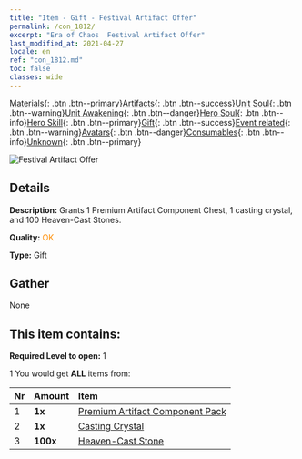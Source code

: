 ```yaml
---
title: "Item - Gift - Festival Artifact Offer"
permalink: /con_1812/
excerpt: "Era of Chaos  Festival Artifact Offer"
last_modified_at: 2021-04-27
locale: en
ref: "con_1812.md"
toc: false
classes: wide
---
```

 [Materials](/Items/){: .btn .btn--primary}[Artifacts](/Items/Artifacts/){: .btn .btn--success}[Unit Soul](/Items/UnitSoul/){: .btn .btn--warning}[Unit Awakening](/Items/UnitAwakening/){: .btn .btn--danger}[Hero Soul](/Items/HeroSoul/){: .btn .btn--info}[Hero Skill](/Items/HeroSkill/){: .btn .btn--primary}[Gift](/Items/Gift/){: .btn .btn--success}[Event related](/Items/Events/){: .btn .btn--warning}[Avatars](/Items/Avatars/){: .btn .btn--danger}[Consumables](/Items/Consumables/){: .btn .btn--info}[Unknown](/Items/Unknown/){: .btn .btn--primary}

 ![Festival Artifact Offer](/images/t/i_907102.png)

## Details
 **Description:** Grants 1 Premium Artifact Component Chest, 1 casting crystal, and 100 Heaven-Cast Stones.

 **Quality:** <span style="color: #FF8C00">OK</span>

 **Type:** Gift

## Gather

  None

## This item contains:

 **Required Level to open:** 1

 1 You would get **ALL** items  from:

  | Nr | Amount |     Item    |
  |:---|:-------|:------------|
  | 1 |  **1x** | [Premium Artifact Component Pack](/Items/con_1507/) |  | 
  | 2 |  **1x** | [Casting Crystal](/Items/art_189/) |  | 
  | 3 |  **100x** | [Heaven-Cast Stone](/Items/art_188/) |  | 

